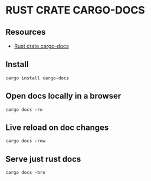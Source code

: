 # RUST CRATE CARGO-DOCS

## Resources

- [Rust crate cargo-docs](https://crates.io/crates/cargo-docs)

## Install

```console
cargo install cargo-docs
```

## Open docs locally in a browser

```console
cargo docs -ro
```

## Live reload on doc changes

```console
cargo docs -row
```

## Serve just rust docs

```console
cargo docs -bro
```
